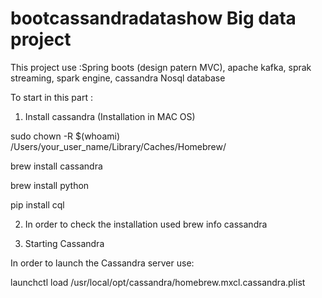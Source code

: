 # bootcassandradatashow Big data project

This project use :Spring boots (design patern MVC), apache kafka, sprak streaming, spark engine, cassandra Nosql database

To start in this part : 

1) Install cassandra (Installation in MAC OS)


sudo chown -R $(whoami) /Users/your_user_name/Library/Caches/Homebrew/

brew install cassandra 

brew install python

pip install cql


2) In order to check the installation used
brew info cassandra

3) Starting Cassandra
   
 In order to launch the Cassandra server use:
 
launchctl load /usr/local/opt/cassandra/homebrew.mxcl.cassandra.plist 


